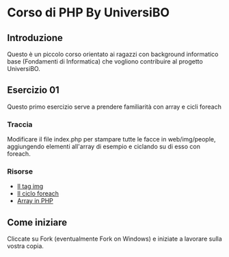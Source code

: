 Corso di PHP By UniversiBO
==========================

## Introduzione
Questo è un piccolo corso orientato ai ragazzi con background informatico base
(Fondamenti di Informatica) che vogliono contribuire al progetto UniversiBO.

## Esercizio 01
Questo primo esercizio serve a prendere familiarità con array e cicli foreach

### Traccia
Modificare il file index.php per stampare tutte le facce in web/img/people,
aggiungendo elementi all'array di esempio e ciclando su di esso con foreach.

### Risorse
* [Il tag img](http://www.w3schools.com/tags/tag_img.asp)
* [Il ciclo foreach](http://php.net/manual/en/control-structures.foreach.php)
* [Array in PHP](http://php.net/manual/en/language.types.array.php)

## Come iniziare
Cliccate su Fork (eventualmente Fork on Windows) e iniziate a lavorare sulla vostra copia.
